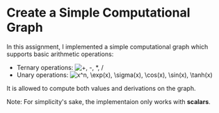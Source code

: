 # Create a Simple Computational Graph

In this assignment, I implemented a simple computational graph which supports basic arithmetic operations:
- Ternary operations:  <img src="https://latex.codecogs.com/png.latex?\inline&space;&plus;,&space;-,&space;*,&space;/" title="+, -, *, /" />
- Unary operations:  <img src="https://latex.codecogs.com/png.latex?\inline&space;x^n,&space;\exp(x),&space;\sigma(x),&space;\cos(x),&space;\sin(x),&space;\tanh(x)" title="x^n, \exp(x), \sigma(x), \cos(x), \sin(x), \tanh(x)" />

It is allowed to compute both values and derivations on the graph.

Note: For simplicity's sake, the implementaion only works with <b>scalars</b>.
